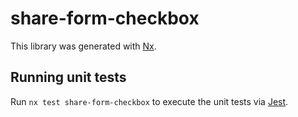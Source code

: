 # share-form-checkbox

This library was generated with [Nx](https://nx.dev).

## Running unit tests

Run `nx test share-form-checkbox` to execute the unit tests via [Jest](https://jestjs.io).
